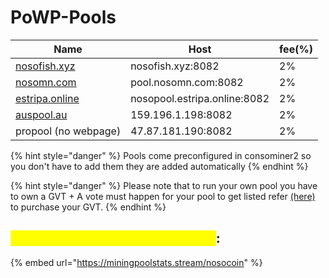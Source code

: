 # PoWP-Pools

| Name                                               | Host                         | fee(%) |
| -------------------------------------------------- | ---------------------------- | ------ |
| [nosofish.xyz](https://info.nosofish.xyz/)         | nosofish.xyz:8082            | 2%     |
| [nosomn.com](https://nosomn.com/?page\_id=507)     | pool.nosomn.com:8082         | 2%     |
| [estripa.online](https://infopool.estripa.online/) | nosopool.estripa.online:8082 | 2%     |
| [auspool.au](https://auspool.au/)                  | 159.196.1.198:8082           | 2%     |
| propool (no webpage)                               | 47.87.181.190:8082           | 2%     |

{% hint style="danger" %}
Pools come preconfigured in consominer2 so you don't have to add them they are added automatically
{% endhint %}

{% hint style="danger" %}
Please note that to run your own pool you have to own a GVT + A vote must happen for your pool to get listed refer [(here)](broken-reference) to purchase your GVT.
{% endhint %}

## <mark style="color:yellow;">Check pools on miningpoolstats</mark>:

{% embed url="https://miningpoolstats.stream/nosocoin" %}
